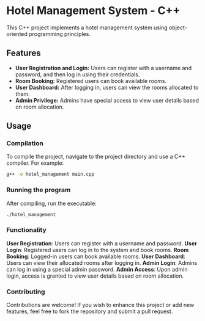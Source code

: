 # Hotel Management System - C++

This C++ project implements a hotel management system using object-oriented programming principles.

## Features

- **User Registration and Login:** Users can register with a username and password, and then log in using their credentials.
- **Room Booking:** Registered users can book available rooms.
- **User Dashboard:** After logging in, users can view the rooms allocated to them.
- **Admin Privilege:** Admins have special access to view user details based on room allocation.

## Usage

### Compilation

To compile the project, navigate to the project directory and use a C++ compiler. For example:

```bash
g++ -o hotel_management main.cpp
```

### Running the program

After compiling, run the executable:

```bash
./hotel_management
```
### Functionality
**User Registration**: Users can register with a username and password.
**User Login**: Registered users can log in to the system and book rooms.
**Room Booking**: Logged-in users can book available rooms.
**User Dashboard**: Users can view their allocated rooms after logging in.
**Admin Login**: Admins can log in using a special admin password.
**Admin Access**: Upon admin login, access is granted to view user details based on room allocation.

### Contributing
Contributions are welcome! If you wish to enhance this project or add new features, feel free to fork the repository and submit a pull request.

